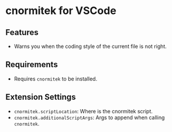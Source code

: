 # cnormitek for VSCode

## Features

* Warns you when the coding style of the current file is not right.

## Requirements

* Requires `cnormitek` to be installed.

## Extension Settings

* `cnormitek.scriptLocation`: Where is the cnormitek script.
* `cnormitek.additionalScriptArgs`: Args to append when calling `cnormitek`.